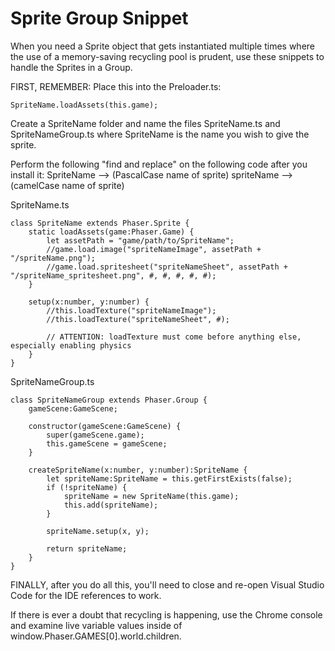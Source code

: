 # Sprite Group Snippet

When you need a Sprite object that gets instantiated multiple times where the use of a memory-saving recycling pool is prudent, use these snippets to handle the Sprites in a Group.

FIRST, REMEMBER: Place this into the Preloader.ts:
```
SpriteName.loadAssets(this.game);
```

Create a SpriteName folder and name the files SpriteName.ts and SpriteNameGroup.ts where SpriteName is the name you wish to give the sprite.

Perform the following "find and replace" on the following code after you install it:
SpriteName --> (PascalCase name of sprite)
spriteName --> (camelCase name of sprite)

SpriteName.ts
```
class SpriteName extends Phaser.Sprite {
	static loadAssets(game:Phaser.Game) {
		let assetPath = "game/path/to/SpriteName";
		//game.load.image("spriteNameImage", assetPath + "/spriteName.png");
		//game.load.spritesheet("spriteNameSheet", assetPath + "/spriteName_spritesheet.png", #, #, #, #, #);
	}
	
	setup(x:number, y:number) {
		//this.loadTexture("spriteNameImage");
		//this.loadTexture("spriteNameSheet", #);
		
		// ATTENTION: loadTexture must come before anything else, especially enabling physics
	}
}
```

SpriteNameGroup.ts
```
class SpriteNameGroup extends Phaser.Group {
	gameScene:GameScene;
	
	constructor(gameScene:GameScene) {
		super(gameScene.game);
		this.gameScene = gameScene;
	}
	
	createSpriteName(x:number, y:number):SpriteName {
		let spriteName:SpriteName = this.getFirstExists(false);
		if (!spriteName) {
			spriteName = new SpriteName(this.game);
			this.add(spriteName);
		}
		
		spriteName.setup(x, y);
		
		return spriteName;
	}
}
```

FINALLY, after you do all this, you'll need to close and re-open Visual Studio Code for the IDE references to work.

If there is ever a doubt that recycling is happening, use the Chrome console and examine live variable values inside of window.Phaser.GAMES[0].world.children.
